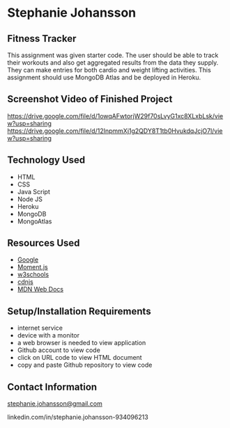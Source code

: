 # Stephanie Johansson


## Fitness Tracker
This assignment was given starter code. The user should be able to track their workouts and also get aggregated results from the data they supply. They can make entries for both cardio and weight lifting activities. This assignment should use MongoDB Atlas and be deployed in Heroku.


## Screenshot Video of Finished Project
https://drive.google.com/file/d/1owqAFwtorjW29f70sLvyG1xc8XLxbLsk/view?usp=sharing
https://drive.google.com/file/d/12InpmmXj1g2QDY8T1tb0HvukdqJcjO7l/view?usp=sharing


## Technology Used

- HTML
- CSS
- Java Script
- Node JS
- Heroku
- MongoDB
- MongoAtlas

## Resources Used

- [Google](https://google.com)
- [Moment.js](https://momentjs.com)
- [w3schools](https://w3schools.com)
- [cdnjs](https://cdnjs.com)
- [MDN Web Docs](https://developer.mozilla.org)

## Setup/Installation Requirements

- internet service
- device with a monitor
- a web browser is needed to view application
- Github account to view code
- click on URL code to view HTML document
- copy and paste Github repository to view code

## Contact Information

stephanie.johansson@gmail.com

linkedin.com/in/stephanie.johansson-934096213